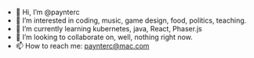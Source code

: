 - 👋 Hi, I’m @paynterc
- 👀 I’m interested in coding, music, game design, food, politics, teaching.
- 🌱 I’m currently learning kubernetes, java, React, Phaser.js
- 💞️ I’m looking to collaborate on, well, nothing right now.
- 📫 How to reach me: paynterc@mac.com

<!---
paynterc/paynterc is a ✨ special ✨ repository because its `README.md` (this file) appears on your GitHub profile.
You can click the Preview link to take a look at your changes.
--->
